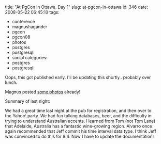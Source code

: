 title: "At PgCon in Ottawa, Day 1"
slug: at-pgcon-in-ottawa
id: 346
date: 2008-05-22 06:45:10
tags: 
- conference
- magnushagander
- pgcon
- pgcon08
- photos
- postgres
- postgresql
- social
categories: 
- postgres
- postgresql

Oops, this got published early.  I'll be updating this shortly.. probably over lunch.

Magnus posted [some photos](http://mha.smugmug.com/gallery/4996271_oHxtB#299590893_zbP9d) already!

Summary of last night: 

We had a great time last night at the pub for registration, and then over to the Yahoo! party. We had fun talking databases, beer, and the difficulty in trying to understand Australian accents. I learned from Tom (not Tom Lane) that Adelaide, Australia has a fantastic wine-growing region. Alvarro once again recommended that Jeff commit his time interval data type.  I think Jeff was convinced to do this for 8.4\. Now I have to update the documentation!

